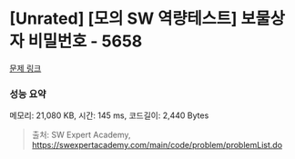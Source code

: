 # [Unrated] [모의 SW 역량테스트] 보물상자 비밀번호 - 5658 

[문제 링크](https://swexpertacademy.com/main/code/problem/problemDetail.do?contestProbId=AWXRUN9KfZ8DFAUo) 

### 성능 요약

메모리: 21,080 KB, 시간: 145 ms, 코드길이: 2,440 Bytes



> 출처: SW Expert Academy, https://swexpertacademy.com/main/code/problem/problemList.do